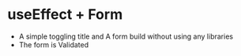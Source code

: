 # useEffect + Form

- A simple toggling title and A form build without using any libraries
- The form is Validated
